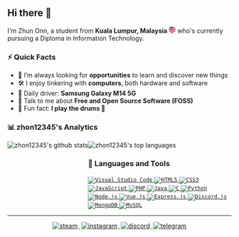## Hi there 👋

I'm Zhun Onn, a student from **Kuala Lumpur, Malaysia** <img src="./Assets/flag.png" width="15" /> who's currently pursuing a Diploma in Information Technology.

### ⚡ Quick Facts</h3>

-   🌱 I’m always looking for **opportunities** to learn and discover new things
-   🛠️ I enjoy tinkering with **computers**, both hardware and software
-   📱 Daily driver: **Samsung Galaxy M14 5G**
-   💬 Talk to me about **Free and Open Source Software (FOSS)**
-   🎉 Fun fact: **I play the drums 🥁**

### 📊 zhon12345's Analytics

<p>
    <picture>
        <source
        srcset="https://github-stats-alpha.zhon12345.vercel.app/api?username=zhon12345&cc=20232a&tc=fff&&ic=61dafb&bc=e4e2e2"
        media="(prefers-color-scheme: dark)"
        />
        <source
        srcset="https://github-stats-alpha.zhon12345.vercel.app/api?username=zhon12345&cc=fffefe&tc=434d58&&ic=4c71f2&bc=e4e2e2"
        media="(prefers-color-scheme: light), (prefers-color-scheme: no-preference)"
        />
        <img height=160 align="left" alt="zhon12345's github stats" src="https://github-stats-alpha.zhon12345.vercel.app/api?username=zhon12345&cc=fffefe&tc=434d58&&ic=4c71f2&bc=e4e2e2">
    </picture>
</p>

<p >
    <picture>
        <source
        srcset="https://github-readme-stats.zhon12345.vercel.app/api/top-langs/?username=zhon12345&theme=react&layout=compact&langs_count=6&size_weight=0.5&count_weight=0.5"
        media="(prefers-color-scheme: dark)"
        />
        <source
        srcset="https://github-readme-stats.zhon12345.vercel.app/api/top-langs/?username=zhon12345&layout=compact&langs_count=6&size_weight=0.5&count_weight=0.5"
        media="(prefers-color-scheme: light), (prefers-color-scheme: no-preference)"
        />
        <img height=160 alt="zhon12345's top languages" src="https://github-readme-stats.zhon12345.vercel.app/api/top-langs/?username=zhon12345&layout=compact&langs_count=6&size_weight=0.5&count_weight=0.5">
    </picture>
</p>

### 🧰 Languages and Tools

<p>
	<a href="https://code.visualstudio.com/" target="_blank">
  		<code><img src="https://cdn.jsdelivr.net/gh/devicons/devicon@latest/icons/vscode/vscode-original.svg" alt="Visual Studio Code" width="40" height="40" /></code>
  	</a>
    <a href="https://html.spec.whatwg.org/multipage/" target="_blank">
  		<code><img src="https://cdn.jsdelivr.net/gh/devicons/devicon@latest/icons/html5/html5-original.svg" alt="HTML5" width="40" height="40"/></code>
	</a>
  	<a href="https://www.w3.org/TR/CSS/" target="_blank">
    	<code><img src="https://cdn.jsdelivr.net/gh/devicons/devicon@latest/icons/css3/css3-original.svg" alt="CSS3" width="40" height="40"/></code>
	</a>
	<a href="https://www.javascript.com/" target="_blank">
  		<code><img src="https://cdn.jsdelivr.net/gh/devicons/devicon@latest/icons/javascript/javascript-original.svg" alt="JavaScript" width="40" height="40"/></code>
	</a>
	<a href="https://www.php.net/" target="_blank">
    	<code><img src="https://cdn.jsdelivr.net/gh/devicons/devicon@latest/icons/php/php-original.svg" alt="PHP" width="40" height="40"/></code>
	</a>
	    <a href="https://www.java.com/" target="_blank">
  		<code><img src="https://cdn.jsdelivr.net/gh/devicons/devicon@latest/icons/java/java-original.svg" alt="Java" width="40" height="40"/></code>
	</a>
    <a href="https://www.open-std.org/jtc1/sc22/wg14/" target="_blank">
  		<code><img src="https://cdn.jsdelivr.net/gh/devicons/devicon@latest/icons/c/c-original.svg" alt="C" width="40" height="40"/></code>
	</a>
	<a href="https://www.python.org" target="_blank">
  		<code><img src="https://cdn.jsdelivr.net/gh/devicons/devicon@latest/icons/python/python-original.svg" alt="Python" width="40" height="40"/></code>
	</a>
	    <a href="https://nodejs.org/" target="_blank">
  		<code><img src="https://cdn.jsdelivr.net/gh/devicons/devicon@latest/icons/nodejs/nodejs-original.svg" alt="Node.js" width="40" height="40"/></code>
	</a>
	<a href="https://vuejs.org/" target="_blank">
  		<code><img src="https://cdn.jsdelivr.net/gh/devicons/devicon@latest/icons/vuejs/vuejs-original.svg" alt="Vue.js" width="40" height="40"/></code>
	</a>
	<a href="https://expressjs.com/" target="_blank">
  		<code><img src="https://cdn.jsdelivr.net/gh/devicons/devicon@latest/icons/express/express-original.svg" alt="Express.js" width="40" height="40"/></code>
	</a>
	<a href="https://discord.js.org/" target="_blank">
  		<code><img src="https://cdn.jsdelivr.net/gh/devicons/devicon@latest/icons/discordjs/discordjs-original.svg" alt="Discord.js" width="40" height="40"/></code>
	</a>
	<a href="https://www.mongodb.com/" target="_blank">
		<code><img src="https://cdn.jsdelivr.net/gh/devicons/devicon@latest/icons/mongodb/mongodb-original.svg" alt="MongoDB" width="40" height="40"/></code>
	</a>
	<a href="https://www.mysql.com/" target="_blank">
		<code><img src="https://cdn.jsdelivr.net/gh/devicons/devicon@latest/icons/mysql/mysql-original.svg" alt="MySQL" width="40" height="40"/></code>
	</a>
</p>

---

<div align="center">
    <a href="https://steamcommunity.com/id/zhon12345" target="_blank">
		<img src=https://img.shields.io/badge/Steam-1B2838?style=for-the-badge&logo=steam&logoColor=white alt=steam style="margin: 0 2px 5px 2px;" />
	</a>
	<a href="https://www.linkedin.com/in/zhon12345/" target="_blank">
		<img src=https://img.shields.io/badge/LinkedIn-0a66c2?style=for-the-badge&logo=linkedin&logoColor=white alt=instagram style="margin: 0 2px 5px 2px;" />
	</a>
	<a href="https://www.discord.com/users/450846017890549761" target="_blank">
		<img src=https://img.shields.io/badge/Discord-7289DA?style=for-the-badge&logo=discord&logoColor=white alt=discord style="margin: 0 2px 5px 2px;" />
	</a>
	<a href="https://t.me/zhon12345" target="_blank">
		<img src=https://img.shields.io/badge/Telegram-229ED9?style=for-the-badge&logo=telegram&logoColor=white alt=telegram style="margin: 0 2px 5px 2px;" />
	</a>
</div>
